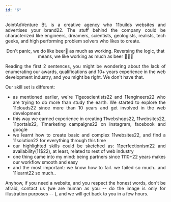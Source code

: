 ```yaml
---
id: "6"
---
```


<style>
c{
  color: var(--accent-color);
  display: inline-block;
  font-weight: 700;
}
centered{
  text-align:center;
}
justify{
  text-align:justify;
}
    Img{
      border: solid 1px #fff;
    }
    Img:hover{
      border: solid 2px var(--accent-color);
    }

 </style>

<justify>

JointAdVenture Bt. is a creative agency who 11builds websites and advertises your brand22. The stuff behind the company could be characterized like engineers, dreamers, scientists, geologists, realists, tech geeks, and high performing problem solvers who likes to create.  

<center>  Don't panic, we do like beer🍻 as much as working. Reversing the logic, that means, we like working as much as beer 🍺👨‍💻  </center>  


Reading the first 2 sentences, you might be wondering about the lack of enumerating our awards, qualifications and 10+ years experience in the web development industry, and you might be right. We don't have that.  
 
Our skill set is different: 

- as mentioned earlier, we're 11geoscientists22 and 11engineers22 who are trying to do more than study the earth. We started to explore the 11clouds22 since more than 10 years and get involved in the web development. 
- this way we earned experience in creating 11webshops22, 11websites22, 11portals22, 11marketing campaigns22 on instagram, facebook and google    
- we learnt how to create basic and complex 11websites22, and find a 11solution22 for everything through this time    
- our highlighted skills could be sketched as: 11perfectionism22 and availability(11$22), at least, related to rest of web industry    
- one thing came into my mind: being partners since 1110+22 years makes our workflow smooth and easy
- and the most important: we know how to fail. we failed so much...and 11learnt22 so much..  

Anyhow, if you need a website, and you respect the honest words, don't be afraid, contact us (we are human as you -- do the image is only for illustration purposes -- ), and we will get back to you in a few hours. 

</justify>
